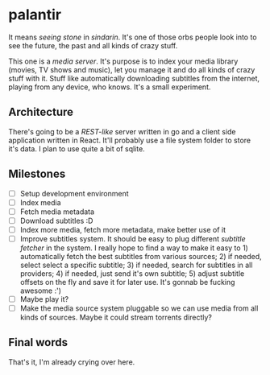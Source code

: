 palantir
========

It means *seeing stone* in *sindarin*. It's one of those orbs people look into to see the future, the past and all kinds of crazy stuff.

This one is a *media server*. It's purpose is to index your media library (movies, TV shows and music), let you manage it and do all kinds of crazy stuff with it. Stuff like automatically downloading subtitles from the internet, playing from any device, who knows. It's a small experiment.


Architecture
------------

There's going to be a *REST-like* server written in go and a client side application written in React. It'll probably use a file system folder to store it's data. I plan to use quite a bit of sqlite.


Milestones
----------

- [ ] Setup development environment
- [ ] Index media
- [ ] Fetch media metadata
- [ ] Download subtitles :D
- [ ] Index more media, fetch more metadata, make better use of it
- [ ] Improve subtitles system. It should be easy to plug different *subtitle fetcher* in the system. I really hope to find a way to make it easy to 1) automatically fetch the best subtitles from various sources; 2) if needed, select select a specific subtitle; 3) if needed, search for subtitles in all providers; 4) if needed, just send it's own subtitle; 5) adjust subtitle offsets on the fly and save it for later use. It's gonnab be fucking awesome :')
- [ ] Maybe play it?
- [ ] Make the media source system pluggable so we can use media from all kinds of sources. Maybe it could stream torrents directly?
    
Final words
-----------

That's it, I'm already crying over here.
